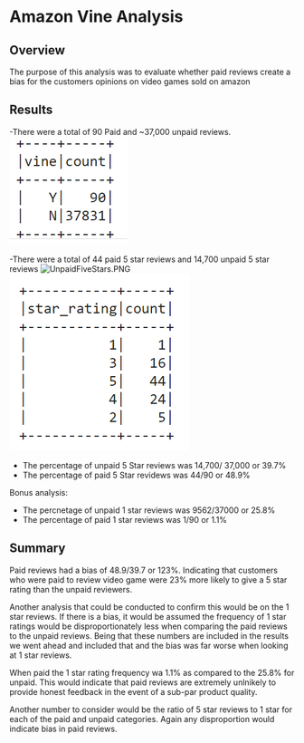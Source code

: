 # Amazon Vine Analysis


## Overview
The purpose of this analysis was to evaluate whether paid reviews create a bias for the customers opinions on video games sold on amazon

## Results
-There were a total of 90 Paid and ~37,000 unpaid reviews.
![PaidUnpaidCount.PNG](https://github.com/crabrandoom/Amazon_Vine_Analysis/blob/main/PaidUnpaidCount.PNG)

-There were a total of 44 paid 5 star reviews and 14,700 unpaid 5 star reviews
![UnpaidFiveStars.PNG](https://github.com/crabrandoom/Amazon_Vine_Analysis/blob/main/UnpaidFiveStars.PNG)
![PaidFiveStars.PNG](https://github.com/crabrandoom/Amazon_Vine_Analysis/blob/main/PaidFiveStars.PNG)

- The percentage of unpaid 5 Star reviews was 14,700/ 37,000 or 39.7%
- The percentage of paid 5 Star revidews was 44/90 or 48.9%

Bonus analysis:
- The percnetage of unpaid 1 star reviews was 9562/37000 or 25.8%
- The percentage of paid 1 star reviews was 1/90 or 1.1%

## Summary
Paid reviews had a bias of 48.9/39.7 or 123%. Indicating that customers who were paid to review video game were 23% more likely to give a 5 star rating than the unpaid reviewers. 

Another analysis that could be conducted to confirm this would be on the 1 star reviews. If there is a bias, it would be assumed the frequency of 1 star ratings would be disproportionately less when comparing the paid reviews to the unpaid reviews. Being that these numbers are included in the results we went ahead and included that and the bias was far worse when looking at 1 star reviews.

When paid the 1 star rating frequency wa 1.1% as compared to the 25.8% for unpaid. This would indicate that paid reviews are extremely unlnikely to provide honest feedback in the event of a sub-par product quality.

Another number to consider would be the ratio of 5 star reviews to 1 star for each of the paid and unpaid categories. Again any disproportion would indicate bias in paid reviews.
